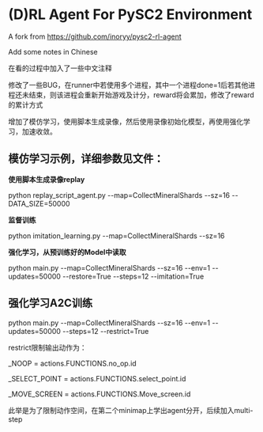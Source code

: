 # (D)RL Agent For PySC2 Environment

A fork from https://github.com/inoryy/pysc2-rl-agent

Add some notes in Chinese

在看的过程中加入了一些中文注释

修改了一些BUG，在runner中若使用多个进程，其中一个进程done=1后若其他进程还未结束，则该进程会重新开始游戏及计分，reward将会累加，修改了reward的累计方式

增加了模仿学习，使用脚本生成录像，然后使用录像初始化模型，再使用强化学习，加速收敛。

## 模仿学习示例，详细参数见文件：

**使用脚本生成录像replay**

python replay_script_agent.py --map=CollectMineralShards --sz=16 --DATA_SIZE=50000

**监督训练**
 
python imitation_learning.py --map=CollectMineralShards --sz=16

**强化学习，从预训练好的Model中读取**

python main.py --map=CollectMineralShards --sz=16 --env=1 --updates=50000 --restore=True --steps=12 --imitation=True

## 强化学习A2C训练

python main.py --map=CollectMineralShards --sz=16 --env=1 --updates=50000 --steps=12 --restrict=True

restrict限制输出动作为：

_NOOP = actions.FUNCTIONS.no_op.id

_SELECT_POINT = actions.FUNCTIONS.select_point.id

_MOVE_SCREEN = actions.FUNCTIONS.Move_screen.id

此举是为了限制动作空间，在第二个minimap上学出agent分开，后续加入multi-step
